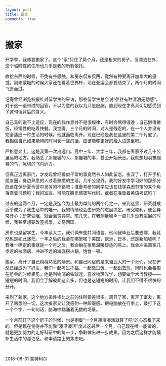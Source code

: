```yaml
---
layout: post
title: 搬家
comments: true
---
```


# 搬家

开学季，我却要搬家了。这个“家”只住了两个月，还是租来的房子。但漂泊在外，这个临时性的住所也几乎是我的所有依托。

收拾东西的时候，不免有些感触，和房东侃东侃西，竟然有种要离开加拿大的感觉。刚来蒙城的时候大家还在看着世界杯，现在亚运会都要结束了，两个月的时间飞逝而过。

记得曾经浏览校报社对留学生的采访，那些留学生总会说“往往有种漂泊无助感”。对于这一语带过的回答，不以为意的我以为只是应酬，直到现在才真真切切感受到了这句话背后的含义。

自己真的说不上适应，现在的我作息并不是很规律，有时会熬得很晚；自己懒得做饭，经常性的吃着快餐。我觉得，三个月的时间，对人是残忍的。在一个人并没有完全适应一种生活的时候，他就面临离开。现在已经是我在这里的第二个月底了。我相信自己如果能待的时间长一些的话，应该能够更好的融入进这里吧。

严格意义上，这是我第一次出远门。高中三年、大学三年，我都在离家不过几十公里远的地方。我熟悉了那座城的人、那座城的事，甚至开始厌恶。我就想翅羽被绷紧的鸟，急切的飞向远方。

但真正远离家门，才发现曾经看似平常的事竟然令人如此留恋。夜深了，打开手机朋友圈，身边熟悉的人过着熟悉的生活。几千公里外，我的好友中学习好的那部分应该在保研夏令营中发挥的不错吧；准备考研的同学应该在钱学森图书馆的某个角落做着习题吧；我的室友，可能在腾讯熬夜写代码，或者在准备着英语考试吧？

过去的这两个月，一定是我迄今为止最为单纯的两个月之一。来到这里，研究就成近乎成为了我生活中的唯一。我的情绪也会由研究的进展决定。研究顺利，便会异常开心；研究受阻，就会沮丧异常。前几天，在我测量噪声一周几乎没有进展的时候，我甚至想要改签机票，立马回国。

房东也是留学生，今年读大二，我们俩有些共同语言。他问我毕业后要去哪，我竟然也是如此迷茫。一年之后的我会在哪里呢？美国，欧洲，日本，还是新加坡呢？我唯一确定的事就是一个月之后，我会躺在家里温暖舒适的床上。我会冲进离家几步远的拉面店、冲进不远的海底捞火锅，饱食一顿。

搬家，离开了自己稍稍熟悉的场景。和自己同宿的是来自武大的一个哥们，现在俨然已经成为了好友。我们一起考过托福、一起做过饭、一起出去玩，同时也会每周在组会的时候相见。他是利物浦的铁球迷，喜欢物理光学，想要做学术当教授——短短的时间，我们会了解彼此这么多，但也是这短短的时间，让我们不得不很快的分开。

来到了新家，这个地方条件相比之前的住所要差很多。离开了家，离开了室友，离开了熟悉的一切，这次搬家又让我感到一种颠簸感。把电脑放在行李上，敲打下这一个个字、一句句话，脑海中翻涌着无数的场景。

一个月前订下这个房子的时候，也是抱着“一个月凑活凑活就算了吧”的心态租下来的。但是现在觉得并不能靠“凑活凑活”度过这最后一个月。自己现在唯一能做的，就是更加努力的走好科研中的每一步，争取做出进一步成果。因为之后这样才能填补生活中的漂泊感，和申请路上的焦虑吧。

&nbsp;

2018-08-31 蒙特利尔

